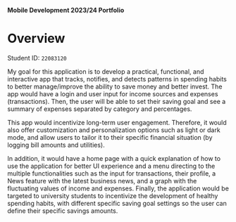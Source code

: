 **Mobile Development 2023/24 Portfolio**
# Overview

Student ID: `22083120`

My goal for this application is to develop a practical, functional, and interactive app that tracks, notifies, and detects patterns in spending habits to better manage/improve the ability to save money and better invest. The app would have a login and user input for income sources and expenses (transactions). Then, the user will be able to set their saving goal and see a summary of expenses separated by category and percentages.

This app would incentivize long-term user engagement. Therefore, it would also offer customization and personalization options such as light or dark mode, and allow users to tailor it to their specific financial situation (by logging bill amounts and utilities). 

In addition, it would have a home page with a quick explanation of how to use the application for better UI experience and a menu directing to the multiple functionalities such as the input for transactions, their profile, a News feature with the latest business news, and a graph with the fluctuating values of income and expenses. Finally, the application would be targeted to university students to incentivize the development of healthy spending habits, with different specific saving goal settings so the user can define their specific savings amounts. 

<!-- 
Comments from Sandy:

This is a good start – you have the outlines of a target group and core functionality. Here are some suggestions for things to think about as you iterate on this idea:

1. I think this might benefit from a little scaling back of the motivation, and 'spending' those words on giving the reader a clearer idea of *how* the app will achieve its goals for users. Looking after money and understanding spending are clearly important things, but I think you spend a bit too long describing them. And then for the app, we only get a high level description of the budgeting features of the app.

2. You don't need to describe in precise detail every function of the app, but I would like to get a stronger feeling from the introduction of what the app will actually do – I should be able to anticipate what is going to come up on the screen after reading your introduction. You've started to do this, but it's quite high level. What kind of summary? Will there be charts? Will goal setting be a list , or do you have a more specific interaction in mind for doing this (that perhaps ties together recorded transactions)?

3. On a related note, you will need to make sure that there is room in the app to have decent coverage of different features of the Android API. This of course does not mean crowbarring features in for the sake of it, but you will need to give yourself the chance to think about how to get this coverage. It doesn't need to go into the overview –there are other chances to do it– but keep thinking about which features you could include that would be useful and demonstrate your skills (and perhaps some independent scholarship).

. Make sure that you are within the word limits. You're about 10% over at the moment. It might seem that we are being unnecessarily rigid, but the purpose of the low word counts for the portfolio components is to get you thinking in a really concise way about what it is 'in' and what is 'out'. We need to keep this fair, so we're going to be looking carefully at submission lengths for the final submissions.

I hope this is useful – do give me a shout if you have any queries.

-->
